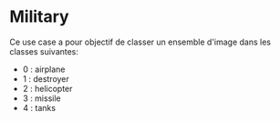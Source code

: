 # Military
Ce use case a pour objectif de classer un ensemble d'image dans les classes suivantes: 
- 0 : airplane
- 1 : destroyer 
- 2 : helicopter
- 3 : missile
- 4 : tanks
